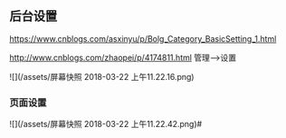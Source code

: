 
## 后台设置
https://www.cnblogs.com/asxinyu/p/Bolg_Category_BasicSetting_1.html

http://www.cnblogs.com/zhaopei/p/4174811.html
管理-->设置 

![](/assets/屏幕快照 2018-03-22 上午11.22.16.png)

### 页面设置
![](/assets/屏幕快照 2018-03-22 上午11.22.42.png)#
